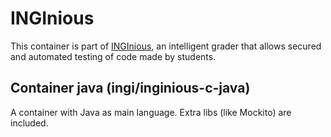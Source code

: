 INGInious
=========

This container is part of [INGInious](https://github.com/UCL-INGI/INGInious), an intelligent grader that allows secured and automated testing of code made by students. 

Container java (ingi/inginious-c-java)
--------------------------------------------------------

A container with Java as main language. Extra libs (like Mockito) are included.
